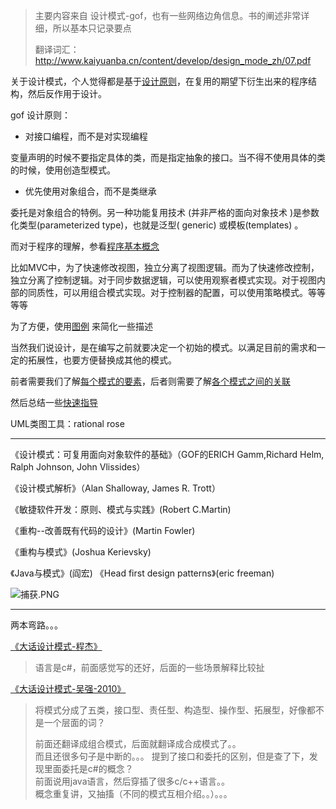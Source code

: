 > 主要内容来自 设计模式-gof，也有一些网络边角信息。书的阐述非常详细，所以基本只记录要点
>
> 翻译词汇：http://www.kaiyuanba.cn/content/develop/design_mode_zh/07.pdf

关于设计模式，个人觉得都是基于[设计原则](./principle.md)，在复用的期望下衍生出来的程序结构，然后反作用于设计。

gof 设计原则：

- 对接口编程，而不是对实现编程

变量声明的时候不要指定具体的类，而是指定抽象的接口。当不得不使用具体的类的时候，使用创造型模式。

- 优先使用对象组合，而不是类继承

委托是对象组合的特例。另一种功能复用技术 (并非严格的面向对象技术 )是参数化类型(parameterized type)，也就是泛型( generic) 或模板(templates) 。



而对于程序的理解，参看[程序基本概念](./base-concept/base-concept-index.md)

比如MVC中，为了快速修改视图，独立分离了视图逻辑。而为了快速修改控制，独立分离了控制逻辑。对于同步数据逻辑，可以使用观察者模式实现。对于视图内部的同质性，可以用组合模式实现。对于控制器的配置，可以使用策略模式。等等等等



为了方便，使用[图例](./graph.md) 来简化一些描述



当然我们说设计，是在编写之前就要决定一个初始的模式。以满足目前的需求和一定的拓展性，也要方便替换成其他的模式。

前者需要我们了解[每个模式的要素](./base-use/base-use-index.md)，后者则需要了解[各个模式之间的关联](./relations.md)

然后总结一些[快速指导](./常见的设计场景指导.md)



UML类图工具：rational rose

---

《设计模式：可复用面向对象软件的基础》（GOF的ERICH Gamm,Richard Helm, Ralph Johnson, John Vlissides）

《设计模式解析》（Alan Shalloway, James R. Trott） 

《敏捷软件开发：原则、模式与实践》\(Robert C.Martin\) 

《重构--改善既有代码的设计》\(Martin Fowler\) 

《重构与模式》\(Joshua Kerievsky\) 

《Java与模式》\(阎宏\) 《Head first design patterns》\(eric freeman\)

![&#x6355;&#x83B7;.PNG](https://upload-images.jianshu.io/upload_images/1936727-8174b52004d11690.PNG?imageMogr2/auto-orient/strip%7CimageView2/2/w/1240)

---

两本弯路。。。

[《大话设计模式-程杰》](./da-hua-she-ji-mo-shi-cheng-jie.md)

> 语言是c#，前面感觉写的还好，后面的一些场景解释比较扯

[《大话设计模式-吴强-2010》](./da-hua-she-ji-mo-shi-wu-qiang-2010.md)

> 将模式分成了五类，接口型、责任型、构造型、操作型、拓展型，好像都不是一个层面的词？
>
> 前面还翻译成组合模式，后面就翻译成合成模式了。。  
> 而且还很多句子是中断的。。。 提到了接口和委托的区别，但是查了下，发现里面委托是c\#的概念？  
> 前面说用java语言，然后穿插了很多c/c++语言。。  
> 概念重复讲，又抽搐（不同的模式互相介绍。。）。。。

